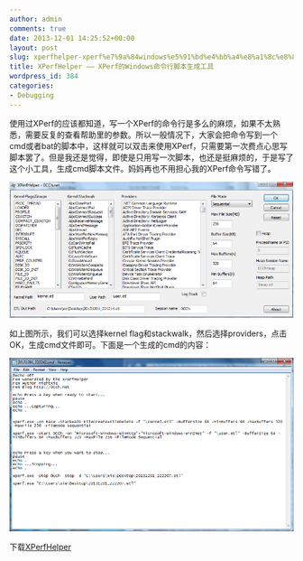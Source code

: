 ```yaml
---
author: admin
comments: true
date: 2013-12-01 14:25:52+00:00
layout: post
slug: xperfhelper-xperf%e7%9a%84windows%e5%91%bd%e4%bb%a4%e8%a1%8c%e8%84%9a%e6%9c%ac%e7%94%9f%e6%88%90%e5%b7%a5%e5%85%b7
title: XPerfHelper —— XPerf的Windows命令行脚本生成工具
wordpress_id: 384
categories:
- Debugging
---
```


使用过XPerf的应该都知道，写一个XPerf的命令行是多么的麻烦，如果不太熟悉，需要反复的查看帮助里的参数。所以一般情况下，大家会把命令写到一个cmd或者bat的脚本中，这样就可以双击来使用XPerf，只需要第一次费点心思写脚本罢了。但是我还是觉得，即使是只用写一次脚本，也还是挺麻烦的，于是写了这个小工具，生成cmd脚本文件。妈妈再也不用担心我的XPerf命令写错了。

[![20131201221223](/uploads/2013/12/20131201221223.png)](/uploads/2013/12/20131201221223.png)

如上图所示，我们可以选择kernel flag和stackwalk，然后选择providers，点击OK，生成cmd文件即可。下面是一个生成的cmd的内容：

[![20131201222315](/uploads/2013/12/20131201222315.png)](/uploads/2013/12/20131201222315.png)



下载[XPerfHelper](/uploads/2013/12/XPerfHelper.zip)
